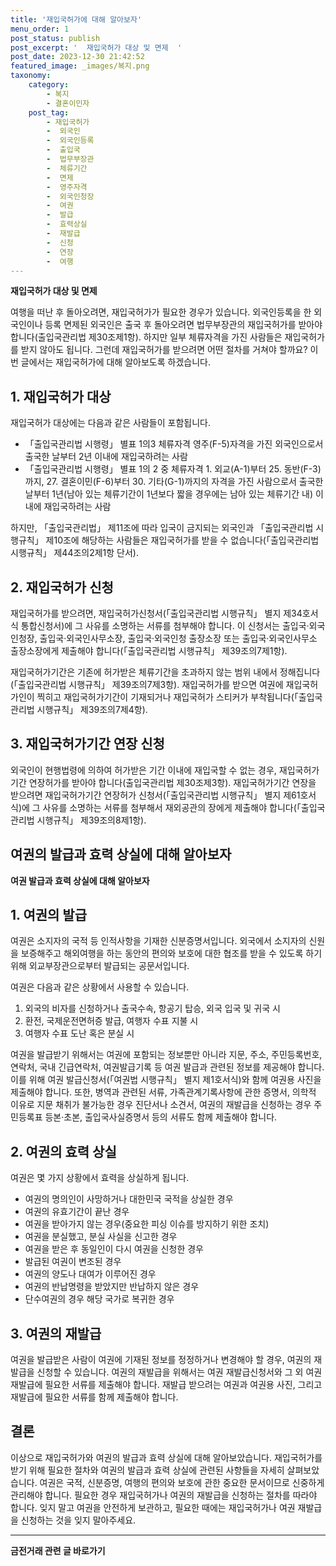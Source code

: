```yaml
---
title: '재입국허가에 대해 알아보자'
menu_order: 1
post_status: publish
post_excerpt: '  재입국허가 대상 및 면제  '
post_date: 2023-12-30 21:42:52
featured_image: _images/복지.png
taxonomy:
    category:
        - 복지
        - 결혼이민자
    post_tag:
        - 재입국허가
        -  외국인
        -  외국인등록
        -  출입국
        -  법무부장관
        -  체류기간
        -  면제
        -  영주자격
        -  외국인청장
        -  여권
        -  발급
        -  효력상실
        -  재발급
        -  신청
        -  연장
        -  여행
---
```


**재입국허가 대상 및 면제**

여행을 떠난 후 돌아오려면, 재입국허가가 필요한 경우가 있습니다. 외국인등록을 한 외국인이나 등록 면제된 외국인은 출국 후 돌아오려면 법무부장관의 재입국허가를 받아야 합니다(출입국관리법 제30조제1항). 하지만 일부 체류자격을 가진 사람들은 재입국허가를 받지 않아도 됩니다. 그런데 재입국허가를 받으려면 어떤 절차를 거쳐야 할까요? 이번 글에서는 재입국허가에 대해 알아보도록 하겠습니다.

## 1. 재입국허가 대상

재입국허가 대상에는 다음과 같은 사람들이 포함됩니다.

- 「출입국관리법 시행령」 별표 1의3 체류자격 영주(F-5)자격을 가진 외국인으로서 출국한 날부터 2년 이내에 재입국하려는 사람
-  「출입국관리법 시행령」 별표 1의 2 중 체류자격 1. 외교(A-1)부터 25. 동반(F-3)까지, 27. 결혼이민(F-6)부터 30. 기타(G-1)까지의 자격을 가진 사람으로서 출국한 날부터 1년(남아 있는 체류기간이 1년보다 짧을 경우에는 남아 있는 체류기간 내) 이내에 재입국하려는 사람

하지만, 「출입국관리법」 제11조에 따라 입국이 금지되는 외국인과 「출입국관리법 시행규칙」 제10조에 해당하는 사람들은 재입국허가를 받을 수 없습니다(「출입국관리법 시행규칙」 제44조의2제1항 단서).

## 2. 재입국허가 신청

재입국허가를 받으려면, 재입국허가신청서(「출입국관리법 시행규칙」 별지 제34호서식 통합신청서)에 그 사유를 소명하는 서류를 첨부해야 합니다. 이 신청서는 출입국·외국인청장, 출입국·외국인사무소장, 출입국·외국인청 출장소장 또는 출입국·외국인사무소 출장소장에게 제출해야 합니다(「출입국관리법 시행규칙」 제39조의7제1항).

재입국허가기간은 기존에 허가받은 체류기간을 초과하지 않는 범위 내에서 정해집니다(「출입국관리법 시행규칙」 제39조의7제3항). 재입국허가를 받으면 여권에 재입국허가인이 찍히고 재입국허가기간이 기재되거나 재입국허가 스티커가 부착됩니다(「출입국관리법 시행규칙」 제39조의7제4항).

## 3. 재입국허가기간 연장 신청

외국인이 현행법령에 의하여 허가받은 기간 이내에 재입국할 수 없는 경우, 재입국허가기간 연장허가를 받아야 합니다(출입국관리법 제30조제3항). 재입국허가기간 연장을 받으려면 재입국허가기간 연장허가 신청서(「출입국관리법 시행규칙」 별지 제61호서식)에 그 사유를 소명하는 서류를 첨부해서 재외공관의 장에게 제출해야 합니다(「출입국관리법 시행규칙」 제39조의8제1항).

## 여권의 발급과 효력 상실에 대해 알아보자
**여권 발급과 효력 상실에 대해 알아보자**

## 1. 여권의 발급

여권은 소지자의 국적 등 인적사항을 기재한 신분증명서입니다. 외국에서 소지자의 신원을 보증해주고 해외여행을 하는 동안의 편의와 보호에 대한 협조를 받을 수 있도록 하기 위해 외교부장관으로부터 발급되는 공문서입니다.

여권은 다음과 같은 상황에서 사용할 수 있습니다.

1. 외국의 비자를 신청하거나 출국수속, 항공기 탑승, 외국 입국 및 귀국 시
2. 환전, 국제운전면허증 발급, 여행자 수표 지불 시
3. 여행자 수표 도난 혹은 분실 시

여권을 발급받기 위해서는 여권에 포함되는 정보뿐만 아니라 지문, 주소, 주민등록번호, 연락처, 국내 긴급연락처, 여권발급기록 등 여권 발급과 관련된 정보를 제공해야 합니다. 이를 위해 여권 발급신청서(「여권법 시행규칙」 별지 제1호서식)와 함께 여권용 사진을 제출해야 합니다. 또한, 병역과 관련된 서류, 가족관계기록사항에 관한 증명서, 의학적 이유로 지문 채취가 불가능한 경우 진단서나 소견서, 여권의 재발급을 신청하는 경우 주민등록표 등본·초본, 출입국사실증명서 등의 서류도 함께 제출해야 합니다.

## 2. 여권의 효력 상실

여권은 몇 가지 상황에서 효력을 상실하게 됩니다.

- 여권의 명의인이 사망하거나 대한민국 국적을 상실한 경우
- 여권의 유효기간이 끝난 경우
- 여권을 받아가지 않는 경우(중요한 피싱 이슈를 방지하기 위한 조치)
- 여권을 분실했고, 분실 사실을 신고한 경우
- 여권을 받은 후 동일인이 다시 여권을 신청한 경우
- 발급된 여권이 변조된 경우
- 여권의 양도나 대여가 이루어진 경우
- 여권의 반납명령을 받았지만 반납하지 않은 경우
- 단수여권의 경우 해당 국가로 복귀한 경우

## 3. 여권의 재발급

여권을 발급받은 사람이 여권에 기재된 정보를 정정하거나 변경해야 할 경우, 여권의 재발급을 신청할 수 있습니다. 여권의 재발급을 위해서는 여권 재발급신청서와 그 외 여권 재발급에 필요한 서류를 제출해야 합니다. 재발급 받으려는 여권과 여권용 사진, 그리고 재발급에 필요한 서류를 함께 제출해야 합니다.

## 결론


이상으로 재입국허가와 여권의 발급과 효력 상실에 대해 알아보았습니다. 재입국허가를 받기 위해 필요한 절차와 여권의 발급과 효력 상실에 관련된 사항들을 자세히 살펴보았습니다. 여권은 국적, 신분증명, 여행의 편의와 보호에 관한 중요한 문서이므로 신중하게 관리해야 합니다. 필요한 경우 재입국허가나 여권의 재발급을 신청하는 절차를 따라야 합니다. 잊지 말고 여권을 안전하게 보관하고, 필요한 때에는 재입국허가나 여권 재발급을 신청하는 것을 잊지 말아주세요.
<!-- wp:separator -->
<hr class="wp-block-separator has-alpha-channel-opacity"/>
<!-- /wp:separator -->

<!-- wp:group {"backgroundColor":"base","layout":{"type":"constrained"}} -->
<div class="wp-block-group has-base-background-color has-background"><!-- wp:paragraph {"align":"center","fontSize":"medium"} -->
<p class="has-text-align-center has-large-font-size"><strong>금전거래 관련 글 바로가기</strong></p>
<!-- /wp:paragraph -->


<!-- wp:latest-posts
{"categories":[{"id":13538,"count":19,"description":"","link":"https://uknowlaw.com/category/%ea%b8%88%ec%a0%84%ea%b1%b0%eb%9e%98/","name":"금전거래","slug":"금전거래","taxonomy":"category","parent":0,"meta":[],"_links":{"self":[{"href":"https://uknowlaw.com/wp-json/wp/v2/categories/13538"}],"collection":[{"href":"https://uknowlaw.com/wp-json/wp/v2/categories"}],"about":[{"href":"https://uknowlaw.com/wp-json/wp/v2/taxonomies/category"}],"wp:post_type":[{"href":"https://uknowlaw.com/wp-json/wp/v2/posts?categories=13538"}],"curies":[{"name":"wp","href":"https://api.w.org/{rel}","templated":true}]}}],"postsToShow":100,"excerptLength":28,"postLayout":"grid","columns":2,"featuredImageAlign":"left","featuredImageSizeSlug":"large","fontSize":"small"} /--></div>
<!-- /wp:group -->